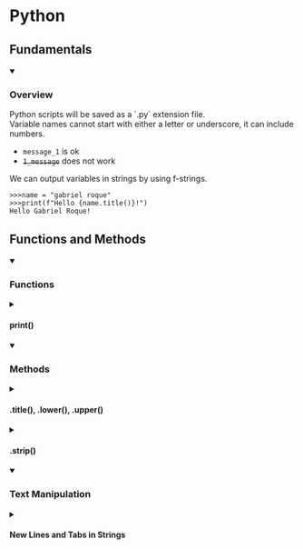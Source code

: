 <h1>Python</h1>

<h2>Fundamentals</h2>
<details open><summary><h3>Overview</h3></summary>
  Python scripts will be saved as a `.py` extension file.<br>
  Variable names cannot start with either a letter or underscore, it can include numbers.<br>
  
  - `message_1` is ok
  - <s>`1_message`</s> does not work

We can output variables in strings by using f-strings.

    >>>name = "gabriel roque"
    >>>print(f"Hello {name.title()}!")
    Hello Gabriel Roque!
    
</details>




<h2>Functions and Methods</h2>

<details open><summary><h3>Functions</h3></summary>

  <details><summary><h4>print()</h4></summary>
    
  `print()` is a simple function that prints a provided string or variable of string type.

    >>>variable = "gabriel"
    >>>print("string")
    string
    >>>print(variable)
    gabriel
  </details>

  
</details>




<details open><summary><h3>Methods</h3></summary>

  <details><summary><h4>.title(), .lower(), .upper()</h4></summary>

  Methods used to update case, usually used to normalize input.
  
    >>>'gabriel roque'.title()
    'Gabriel Roque'
    >>>'Gabriel Roque.upper()
    'GABRIEL ROQUE'
    >>>'GABRIEL ROQUE'.lower()
    'gabriel roque'
  </details>
  <details><summary><h4>.strip()</h4></summary>

  We can remove white text from strings using the `.strip()` method, we can even target the left or right with the respective `.lstrip()` and `.rstrip()` methods.
  
    >>>' gabriel '.strip()
    'gabriel'
    
  </details>
  
</details>




<details open><summary><h3>Text Manipulation</h3></summary>

  <details><summary><h4>New Lines and Tabs in Strings</summary>

  We can used `\n` to move text to the next line, `\t` to begin with an indent.

    >>>print("Languages\n\tPython\n\tC\n\tJavaScript")
    Languages
        Python
        C
        JavaScript
  </details>
</details>
